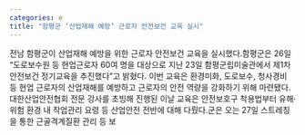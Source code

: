 ```yaml
---
categories: e
title: "함평군 ‘산업재해 예방’ 근로자 안전보건 교육 실시"
---
```

전남 함평군이 산업재해 예방을 위한 근로자 안전보건 교육을 실시했다.함평군은 26일 “도로보수원 등 현업근로자 60여 명을 대상으로 지난 23일 함평군립미술관에서 제1차 안전보건 정기교육을 추진했다”고 밝혔다. 이번 교육은 환경미화, 도로보수, 청사경비 등 현업 근로자의 산업재해를 예방하고 근로자의 안전 역량을 강화하기 위해 마련됐다.대한산업안전협회 전문 강사를 초빙해 진행된 이날 교육은 안전보호구 착용법부터 유해·위험 환경 내 작업관리 요령 등 산업안전 전반에 대해 다뤘다.군은 오는 27일 스트레칭을 통한 근골격계질환 관리 등 보